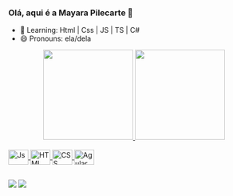 ### Olá, aqui é a Mayara Pilecarte 👋

- 🌱 Learning: Html | Css | JS | TS | C#
- 😄 Pronouns: ela/dela
<div align="center">
  <a href="https://github.com/MPilecarte">
  <img height="180em"  src="https://github-readme-stats.vercel.app/api?username=MPilecarte&show_icons=true&theme=material-palenight&include_all_commits=true&count_private=true"/>
  <img height="180em" src="https://github-readme-stats.vercel.app/api/top-langs/?username=MPilecarte&layout=compact&langs_count=7&theme=material-palenight"/>
</div>

<div style="display: inline_block"><br>
  <img align="center" alt="Js" height="30" width="40" src="https://cdn.jsdelivr.net/gh/devicons/devicon/icons/javascript/javascript-plain.svg">
  <img align="center" alt="HTML" height="30" width="40" 
  src="https://cdn.jsdelivr.net/gh/devicons/devicon/icons/html5/html5-plain.svg">
<img align="center" alt="CSS" height="30" width="40"
src="https://cdn.jsdelivr.net/gh/devicons/devicon/icons/css3/css3-plain.svg">
<img align="center" alt="Agular" height="30" width="40"
src="https://cdn.jsdelivr.net/gh/devicons/devicon/icons/angularjs/angularjs-plain.svg">
</div>

 ##
 
 <div> 
  <a href = "mailto:mayara.pilecarte@gmail.com"><img src="https://img.shields.io/badge/Gmail-D14836?style=for-the-badge&logo=gmail&logoColor=white" target="_blank"></a>
  <a href="https://www.linkedin.com/in/mayara-pilecarte-b3ba86220/" target="_blank"><img src="https://img.shields.io/badge/-LinkedIn-%230077B5?style=for-the-badge&logo=linkedin&logoColor=white" target="_blank"></a> 
  <div>
  
